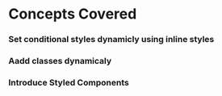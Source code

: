 # Concepts Covered

### Set conditional styles dynamicly using inline styles

### Aadd classes dynamicaly

### Introduce Styled Components